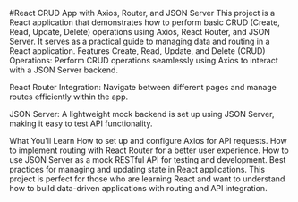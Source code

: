 #React CRUD App with Axios, Router, and JSON Server
This project is a React application that demonstrates how to perform basic CRUD (Create, Read, Update, Delete) operations using Axios, React Router, and JSON Server. It serves as a practical guide to managing data and routing in a React application.
Features
Create, Read, Update, and Delete (CRUD) Operations:
Perform CRUD operations seamlessly using Axios to interact with a JSON Server backend.

React Router Integration:
Navigate between different pages and manage routes efficiently within the app.

JSON Server:
A lightweight mock backend is set up using JSON Server, making it easy to test API functionality.

What You'll Learn
How to set up and configure Axios for API requests.
How to implement routing with React Router for a better user experience.
How to use JSON Server as a mock RESTful API for testing and development.
Best practices for managing and updating state in React applications.
This project is perfect for those who are learning React and want to understand how to build data-driven applications with routing and API integration.
